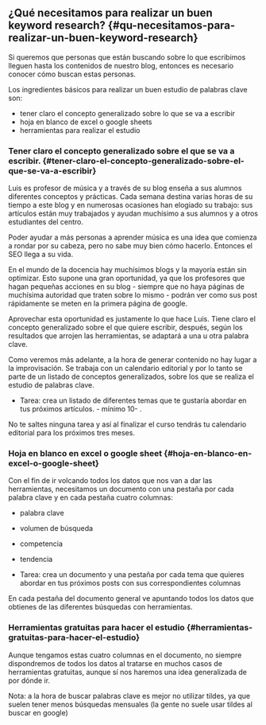 ## ¿Qué necesitamos para realizar un buen keyword research? {#qu-necesitamos-para-realizar-un-buen-keyword-research}

Si queremos que personas que están buscando sobre lo que escribimos lleguen hasta los contenidos de nuestro blog, entonces es necesario conocer cómo buscan estas personas.

Los ingredientes básicos para realizar un buen estudio de palabras clave son:

*   tener claro el concepto generalizado sobre lo que se va a escribir
*   hoja en blanco de excel o google sheets
*   herramientas para realizar el estudio

### Tener claro el concepto generalizado sobre el que se va a escribir. {#tener-claro-el-concepto-generalizado-sobre-el-que-se-va-a-escribir}

Luis es profesor de música y a través de su blog enseña a sus alumnos diferentes conceptos y prácticas. Cada semana destina varias horas de su tiempo a este blog y en numerosas ocasiones han elogiado su trabajo: sus artículos están muy trabajados y ayudan muchísimo a sus alumnos y a otros estudiantes del centro.

Poder ayudar a más personas a aprender música es una idea que comienza a rondar por su cabeza, pero no sabe muy bien cómo hacerlo. Entonces el SEO llega a su vida.

En el mundo de la docencia hay muchísimos blogs y la mayoría están sin optimizar. Esto supone una gran oportunidad, ya que los profesores que hagan pequeñas acciones en su blog - siempre que no haya páginas de muchísima autoridad que traten sobre lo mismo - podrán ver como sus post rápidamente se meten en la primera página de google.

Aprovechar esta oportunidad es justamente lo que hace Luis. Tiene claro el concepto generalizado sobre el que quiere escribir, después, según los resultados que arrojen las herramientas, se adaptará a una u otra palabra clave.

Como veremos más adelante, a la hora de generar contenido no hay lugar a la improvisación. Se trabaja con un calendario editorial y por lo tanto se parte de un listado de conceptos generalizados, sobre los que se realiza el estudio de palabras clave.

*   Tarea: crea un listado de diferentes temas que te gustaría abordar en tus próximos artículos. - mínimo 10- .

No te saltes ninguna tarea y así al finalizar el curso tendrás tu calendario editorial para los próximos tres meses.

### Hoja en blanco en excel o google sheet {#hoja-en-blanco-en-excel-o-google-sheet}

Con el fin de ir volcando todos los datos que nos van a dar las herramientas, necesitamos un documento con una pestaña por cada palabra clave y en cada pestaña cuatro columnas:

*   palabra clave
*   volumen de búsqueda
*   competencia
*   tendencia

*   Tarea: crea un documento y una pestaña por cada tema que quieres abordar en tus próximos posts con sus correspondientes columnas

En cada pestaña del documento general ve apuntando todos los datos que obtienes de las diferentes búsquedas con herramientas.

### Herramientas gratuitas para hacer el estudio {#herramientas-gratuitas-para-hacer-el-estudio}

Aunque tengamos estas cuatro columnas en el documento, no siempre dispondremos de todos los datos al tratarse en muchos casos de herramientas gratuitas, aunque sí nos haremos una idea generalizada de por dónde ir.

Nota: a la hora de buscar palabras clave es mejor no utilizar tildes, ya que suelen tener menos búsquedas mensuales (la gente no suele usar tildes al buscar en google)